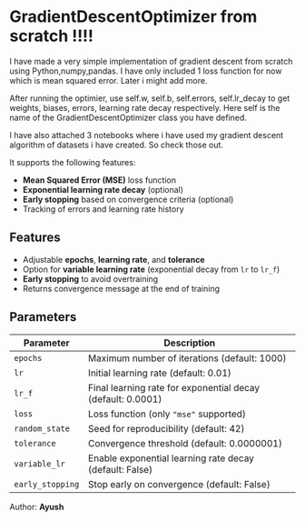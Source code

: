 # GradientDescentOptimizer from scratch !!!!

I have made a very simple implementation of gradient descent from scratch using Python,numpy,pandas.
I have only included 1 loss function for now which is mean squared error. Later i might add more.

After running the optimier, use self.w, self.b, self.errors, self.lr_decay to get weights, biases, errors, learning rate decay respectively. Here self is the name of the GradientDescentOptimizer class you have defined.

I have also attached 3 notebooks where i have used my gradient descent algorithm of datasets i have created. So check those out.

It supports the following features:
- **Mean Squared Error (MSE)** loss function
- **Exponential learning rate decay** (optional)
- **Early stopping** based on convergence criteria (optional)
- Tracking of errors and learning rate history

## Features
- Adjustable **epochs**, **learning rate**, and **tolerance**
- Option for **variable learning rate** (exponential decay from `lr` to `lr_f`)
- **Early stopping** to avoid overtraining
- Returns convergence message at the end of training
## Parameters

| Parameter       | Description |
|-----------------|-------------|
| `epochs`        | Maximum number of iterations (default: 1000) |
| `lr`            | Initial learning rate (default: 0.01) |
| `lr_f`          | Final learning rate for exponential decay (default: 0.0001) |
| `loss`          | Loss function (only `"mse"` supported) |
| `random_state`  | Seed for reproducibility (default: 42) |
| `tolerance`     | Convergence threshold (default: 0.0000001) |
| `variable_lr`   | Enable exponential learning rate decay (default: False) |
| `early_stopping`| Stop early on convergence (default: False) |

Author: **Ayush**

